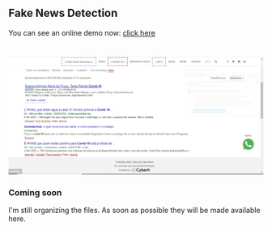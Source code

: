 ## Fake News Detection



You can see an online demo now: [ click here ](https://posverda.de/)

# 

![posverda.de Main Page](posverda-de-fake-news-detection-projetc.png)

### Coming soon

I'm still organizing the files. As soon as possible they will be made available here.
